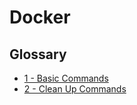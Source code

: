 # Docker

## __Glossary__

 - [1 - Basic Commands](basic.md)
 - [2 - Clean Up Commands](cleanup.md)
 